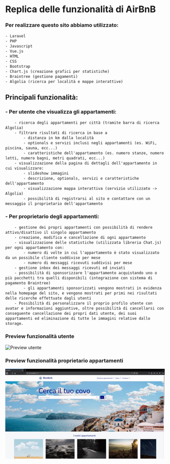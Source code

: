 # Replica delle funzionalità di AirBnB
### Per realizzare questo sito abbiamo utilizzato:
    - Laravel
    - PHP
    - Javascript
    - Vue.js
    - HTML
    - CSS
    - Bootstrap
    - Chart.js (creazione grafici per statistiche)
    - Braintree (gestione pagamenti)
    - Algolia (ricerca per località e mappe interattive)

## Principali funzionalità:

   ###  - Per utente che visualizza gli appartamenti:
        - ricerca degli appartamenti per città (tramite barra di ricerca Algolia)
        - filtrare risultati di ricerca in base a 
            - distanza in km dalla località
            - optionals e servizi inclusi negli appartamenti (es. WiFi, piscina, sauna, ecc...)
            - caratteristiche dell'appartamento (es. numero stanze, numero letti, numero bagni, metri quadrati, ecc...)
        - visualizzazione della pagina di dettagli dell'appartamento in cui visualizzare:
            - slideshow immagini
            - descrizione, optionals, servizi e caratteristiche dell'appartamento
            - visualizzazione mappa interattiva (servizio utilizzato -> Algolia)
            - possibilità di registrarsi al sito e contattare con un messaggio il proprietario dell'appartamento
        
   ###  - Per proprietario degli appartamenti:
        - gestione dei propri appartamenti con possibilità di rendere attivo/disattivo il singolo appartamento
        - creazione, modifica e cancellazione di ogni appartamento
        - visualizzazione delle statistiche (utilizzata libreria Chat.js) per ogni appartamento con:
            - numero di volte in cui l'appartamento è stato visualizzato da un possibile cliente suddivise per mese
            - numero di messaggi ricevuti suddivisi per mese
        - gestione inbox dei messaggi ricevuti ed inviati
        - possibilità di sponsorizzare l'appartamento acquistando uno o più pacchetti tra quelli disponibili (integrazione con sistema di pagamento Braintree)
            - gli appartamenti sponsorizzati vengono mostrati in evidenza nella homepage del sito, e vengono mostrati per primi nei risultati delle ricerche effettuate dagli utenti
        - Possibilità di personalizzare il proprio profilo utente con avatar e informazioni aggiuntive, oltre possibilità di cancellarsi con conseguente cancellazione dei propri dati utente, dei suoi appartamenti ed eliminazione di tutte le immagini relative dallo storage.
            
### Preview funzionalità utente 
![Preview utente](Boolbnb-non-loggato.gif?raw=true "BoolBnb utente")

### Preview funzionalità proprietario appartamenti
![Preview host](Boolbnb-host.gif?raw=true "BoolBnb host")
